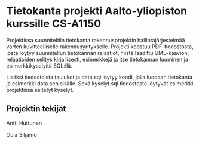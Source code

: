# Tietokanta projekti Aalto-yliopiston kurssille CS-A1150

Projektissa suunniteltiin tietokanta rakennusprojektin hallintajärjestelmää varten kuvitteelliselle rakennusyritykselle. Projekti koostuu PDF-tiedostosta, 
josta löytyy suunnitellun tietokannan relaatiot, niistä laadittu UML-kaavion, relaatioiden selitys kirjallisesti, esimerkkejä ja itse tietokannan luominen
ja esimerkkikyselyitä SQL:llä. 

Lisäksi tiedostoista taulukot ja data.sql löytyy koodi, jolla luodaan tietokanta ja esimerkki data sen sisälle. Sekä kyselyt.sql tiedostosta löytyvät
esimerkki projektissa esitetyt kyselyt.

## Projektin tekijät

Antti Huttunen

Oula Siljamo
